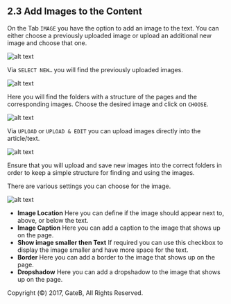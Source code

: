 ## 2.3 Add Images to the Content


On the Tab `IMAGE` you have the option to add an image to the text. You can either choose a previously uploaded image or upload an additional new image and choose that one.

![alt text](//reference/dummy.png "this is a placeholder")

Via `SELECT NEW…` you will find the previously uploaded images.

![alt text](//reference/dummy.png "this is a placeholder")

Here you will find the folders with a structure of the pages and the corresponding images. Choose the desired image and click on `CHOOSE`.

![alt text](//reference/dummy.png "this is a placeholder")

Via `UPLOAD` or `UPLOAD & EDIT` you can upload images directly into the article/text.

![alt text](//reference/dummy.png "this is a placeholder")

Ensure that you will upload and save new images into the correct folders in order to keep a simple structure for finding and using the images.

There are various settings you can choose for the image.

![alt text](//reference/dummy.png "this is a placeholder")

+ **Image Location**
Here you can define if the image should appear next to, above, or below the text.
+ **Image Caption**
Here you can add a caption to the image that shows up on the page.
+ **Show image smaller then Text**
If required you can use this checkbox to display the image smaller and have more space for the text.
+ **Border**
Here you can add a border to the image that shows up on the page.
+ **Dropshadow**
Here you can add a dropshadow to the image that shows up on the page.


Copyright (©) 2017, GateB, All Rights Reserved.

